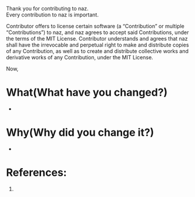 Thank you for contributing to naz.                    
Every contribution to naz is important.                       

                     

Contributor offers to license certain software (a “Contribution” or multiple
“Contributions”) to naz, and naz agrees to accept said Contributions,
under the terms of the MIT License.
Contributor understands and agrees that naz shall have the irrevocable and perpetual right to make
and distribute copies of any Contribution, as well as to create and distribute collective works and
derivative works of any Contribution, under the MIT License.


Now,                   

# What(What have you changed?)
- 

# Why(Why did you change it?)
- 

# References:
1. 
